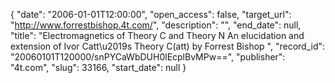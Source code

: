{
  "date": "2006-01-01T12:00:00", 
  "open_access": false, 
  "target_url": "http://www.forrestbishop.4t.com/", 
  "description": "", 
  "end_date": null, 
  "title": "Electromagnetics of Theory C and Theory N  An elucidation and extension of Ivor Catt\u2019s Theory C(att) by Forrest Bishop   ", 
  "record_id": "20060101T120000/snPYCaWbDUH0lEcplBvMPw==", 
  "publisher": "4t.com", 
  "slug": 33166, 
  "start_date": null
}

